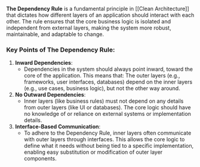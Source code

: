 **The Dependency Rule** is a fundamental principle in [[Clean Architecture]] that dictates how different layers of an application should interact with each other. The rule ensures that the core business logic is isolated and independent from external layers, making the system more robust, maintainable, and adaptable to change.

### Key Points of The Dependency Rule:

1. **Inward Dependencies**:
    - Dependencies in the system should always point inward, toward the core of the application. This means that:
	     The outer layers (e.g., frameworks, user interfaces, databases) depend on the inner layers (e.g., use cases, business logic), but not the other way around.
2. **No Outward Dependencies**:
    - Inner layers (like business rules) must not depend on any details from outer layers (like UI or databases). The core logic should have no knowledge of or reliance on external systems or implementation details.
4. **Interface-Based Communication**:
    - To adhere to the Dependency Rule, inner layers often communicate with outer layers through interfaces. This allows the core logic to define what it needs without being tied to a specific implementation, enabling easy substitution or modification of outer layer components.